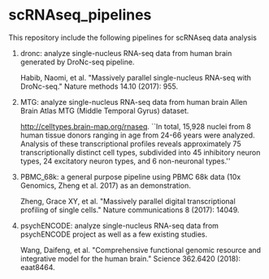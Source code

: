 # scRNAseq_pipelines

This repository include the following pipelines for scRNAseq data analysis

1. dronc: analyze single-nucleus RNA-seq data from human brain generated by DroNc-seq pipeline. 

    Habib, Naomi, et al. "Massively parallel single-nucleus RNA-seq with DroNc-seq." Nature methods 14.10 (2017): 955.

2. MTG: analyze single-nucleus RNA-seq data from human brain Allen Brain Atlas MTG (Middle Temporal Gyrus) dataset.

    http://celltypes.brain-map.org/rnaseq. ``In total, 15,928 nuclei from 8 human tissue donors ranging in age from 24-66 years were analyzed. Analysis of these transcriptional profiles reveals approximately 75 transcriptionally distinct cell types, subdivided into 45 inhibitory neuron types, 24 excitatory neuron types, and 6 non-neuronal types.''

3. PBMC_68k: a general purpose pipeline using PBMC 68k data (10x Genomics, Zheng et al. 2017) as an demonstration. 

    Zheng, Grace XY, et al. "Massively parallel digital transcriptional profiling of single cells." Nature communications 8 (2017): 14049.

4. psychENCODE: analyze single-nucleus RNA-seq data from psychENCODE project as well as a few existing studies. 

    Wang, Daifeng, et al. "Comprehensive functional genomic resource and integrative model for the human brain." Science 362.6420 (2018): eaat8464.
